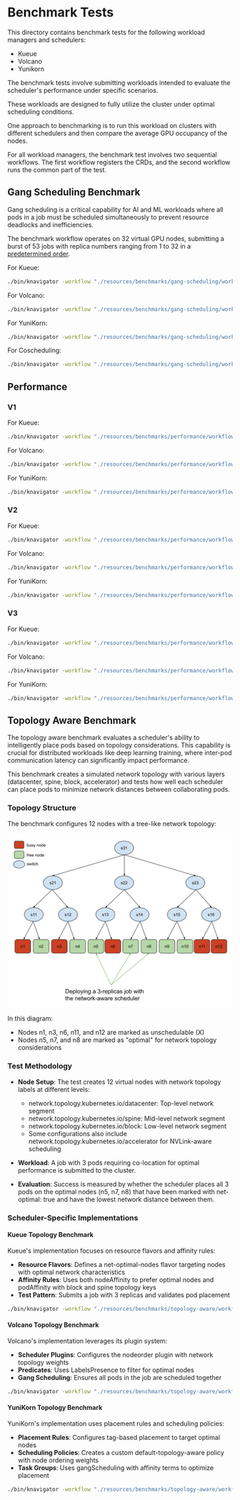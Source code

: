 # Benchmark Tests

This directory contains benchmark tests for the following workload managers and schedulers:

- Kueue
- Volcano
- Yunikorn

The benchmark tests involve submitting workloads intended to evaluate the scheduler's performance under specific scenarios.

These workloads are designed to fully utilize the cluster under optimal scheduling conditions.

One approach to benchmarking is to run this workload on clusters with different schedulers and then compare the average GPU occupancy of the nodes.

For all workload managers, the benchmark test involves two sequential workflows. The first workflow registers the CRDs, and the second workflow runs the common part of the test.

## Gang Scheduling Benchmark

Gang scheduling is a critical capability for AI and ML workloads where all pods in a job must be scheduled simultaneously to prevent resource deadlocks and inefficiencies.

The benchmark workflow operates on 32 virtual GPU nodes, submitting a burst of 53 jobs with replica numbers ranging from 1 to 32 in a [predetermined order](gang-scheduling/workflows/run-test.yaml).

For Kueue:

```bash
./bin/knavigator -workflow "./resources/benchmarks/gang-scheduling/workflows/{config-nodes.yaml,config-kueue.yaml,run-test.yaml}"
```

For Volcano:

```bash
./bin/knavigator -workflow "./resources/benchmarks/gang-scheduling/workflows/{config-nodes.yaml,config-volcano.yaml,run-test.yaml}"
```

For YuniKorn:

```bash
./bin/knavigator -workflow "./resources/benchmarks/gang-scheduling/workflows/{config-nodes.yaml,config-yunikorn.yaml,run-test.yaml}"
```

For Coscheduling:

```bash
./bin/knavigator -workflow "./resources/benchmarks/gang-scheduling/workflows/{config-nodes.yaml,config-combo-coscheduling.yaml,run-test.yaml}"
```

## Performance

### V1

For Kueue:

```bash
./bin/knavigator -workflow "./resources/benchmarks/performance/workflows/{kueue-v1.yaml}" -v 4
```

For Volcano:

```bash
./bin/knavigator -workflow "./resources/benchmarks/performance/workflows/{volcano-v1.yaml}" -v 4
```

For YuniKorn:

```bash
./bin/knavigator -workflow "./resources/benchmarks/performance/workflows/{yunikorn-v1.yaml}" -v 4
```

### V2

For Kueue:

```bash
./bin/knavigator -workflow "./resources/benchmarks/performance/workflows/{kueue-v2.yaml}" -v 4
```

For Volcano:

```bash
./bin/knavigator -workflow "./resources/benchmarks/performance/workflows/{volcano-v2.yaml}" -v 4
```

For YuniKorn:

```bash
./bin/knavigator -workflow "./resources/benchmarks/performance/workflows/{yunikorn-v2.yaml}" -v 4
```

### V3

For Kueue:

```bash
./bin/knavigator -workflow "./resources/benchmarks/performance/workflows/{kueue-v3.yaml}" -v 4
```

For Volcano:

```bash
./bin/knavigator -workflow "./resources/benchmarks/performance/workflows/{volcano-v3.yaml}" -v 4
```

For YuniKorn:

```bash
./bin/knavigator -workflow "./resources/benchmarks/performance/workflows/{yunikorn-v3.yaml}" -v 4
```

## Topology Aware Benchmark

The topology aware benchmark evaluates a scheduler's ability to intelligently place pods based on topology considerations. This capability is crucial for distributed workloads like deep learning training, where inter-pod communication latency can significantly impact performance.

This benchmark creates a simulated network topology with various layers (datacenter, spine, block, accelerator) and tests how well each scheduler can place pods to minimize network distances between collaborating pods.

### Topology Structure

The benchmark configures 12 nodes with a tree-like network topology:

![topology aware scheduling](../../docs/assets/network-aware-scheduling.png)

In this diagram:

- Nodes n1, n3, n6, n11, and n12 are marked as unschedulable (X)
- Nodes n5, n7, and n8 are marked as "optimal" for network topology considerations

### Test Methodology

- **Node Setup**: The test creates 12 virtual nodes with network topology labels at different levels:

  - network.topology.kubernetes.io/datacenter: Top-level network segment
  - network.topology.kubernetes.io/spine: Mid-level network segment
  - network.topology.kubernetes.io/block: Low-level network segment
  - Some configurations also include network.topology.kubernetes.io/accelerator for NVLink-aware scheduling

- **Workload**: A job with 3 pods requiring co-location for optimal performance is submitted to the cluster.

- **Evaluation**: Success is measured by whether the scheduler places all 3 pods on the optimal nodes (n5, n7, n8) that have been marked with net-optimal: true and have the lowest network distance between them.

### Scheduler-Specific Implementations

#### Kueue Topology Benchmark

Kueue's implementation focuses on resource flavors and affinity rules:

- **Resource Flavors**: Defines a net-optimal-nodes flavor targeting nodes with optimal network characteristics
- **Affinity Rules**: Uses both nodeAffinity to prefer optimal nodes and podAffinity with block and spine topology keys
- **Test Pattern**: Submits a job with 3 replicas and validates pod placement

```bash
./bin/knavigator -workflow "./resources/benchmarks/topology-aware/workflows/{config-nodes.yaml,config-kueue.yaml,run-test.yaml}"
```

#### Volcano Topology Benchmark

Volcano's implementation leverages its plugin system:

- **Scheduler Plugins**: Configures the nodeorder plugin with network topology weights
- **Predicates**: Uses LabelsPresence to filter for optimal nodes
- **Gang Scheduling**: Ensures all pods in the job are scheduled together

```bash
./bin/knavigator -workflow "./resources/benchmarks/topology-aware/workflows/{config-nodes.yaml,config-volcano.yaml,run-test.yaml}"
```

#### YuniKorn Topology Benchmark

YuniKorn's implementation uses placement rules and scheduling policies:

- **Placement Rules**: Configures tag-based placement to target optimal nodes
- **Scheduling Policies**: Creates a custom default-topology-aware policy with node ordering weights
- **Task Groups**: Uses gangScheduling with affinity terms to optimize placement

```bash
./bin/knavigator -workflow "./resources/benchmarks/topology-aware/workflows/{config-nodes.yaml,config-yunikorn.yaml,run-test.yaml}"
```
